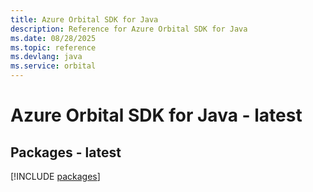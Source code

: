 ```yaml
---
title: Azure Orbital SDK for Java
description: Reference for Azure Orbital SDK for Java
ms.date: 08/28/2025
ms.topic: reference
ms.devlang: java
ms.service: orbital
---
```

# Azure Orbital SDK for Java - latest
## Packages - latest
[!INCLUDE [packages](orbital-index.md)]